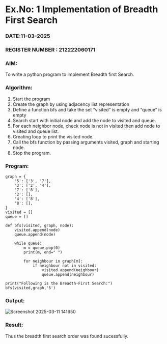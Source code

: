 # Ex.No: 1  Implementation of Breadth First Search 
### DATE:11-03-2025                                                                            
### REGISTER NUMBER : 212222060171
### AIM: 
To write a python program to implement Breadth first Search. 
### Algorithm:
1. Start the program
2. Create the graph by using adjacency list representation
3. Define a function bfs and take the set “visited” is empty and “queue” is empty
4. Search start with initial node and add the node to visited and queue.
5. For each neighbor node, check node is not in visited then add node to visited and queue list.
6.  Creating loop to print the visited node.
7.   Call the bfs function by passing arguments visited, graph and starting node.
8.   Stop the program.
### Program:
```
graph = {
    '5': ['3', '7'],
    '3': ['2', '4'],
    '7': ['8'],
    '2': [],
    '4': ['8'],
    '8': [],
}
visited = []
queue = []

def bfs(visited, graph, node):
    visited.append(node)
    queue.append(node)

    while queue:
        m = queue.pop(0)
        print(m, end=" ")  

        for neighbour in graph[m]:
            if neighbour not in visited:
                visited.append(neighbour)
                queue.append(neighbour)

print("Following is the Breadth-First Search:")
bfs(visited,graph,'5')
```










### Output:
![Screenshot 2025-03-11 141650](https://github.com/user-attachments/assets/cc8f1513-eea0-4e59-98a0-b195b14bc3af)



### Result:
Thus the breadth first search order was found sucessfully.
